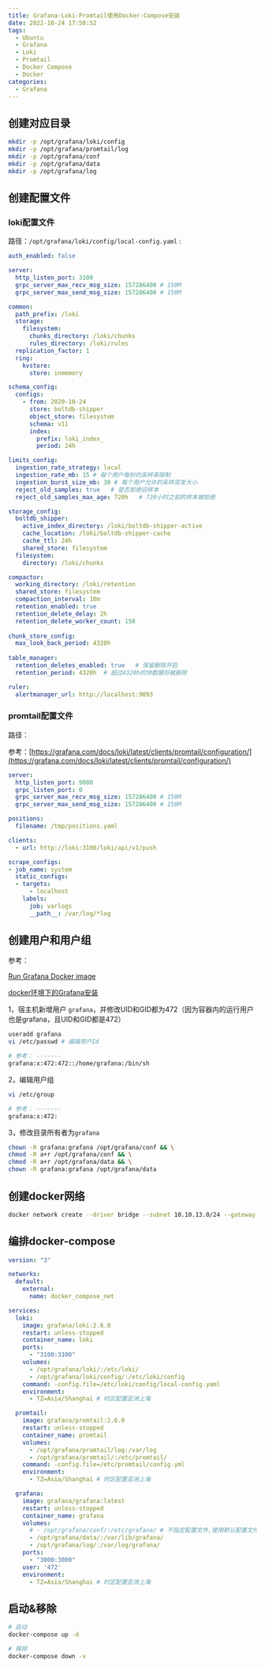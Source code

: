 ```yaml
---
title: Grafana-Loki-Promtail使用Docker-Compose安装
date: 2022-10-24 17:50:52
tags:
  - Ubuntu
  - Grafana
  - Loki
  - Promtail
  - Docker Compose
  - Docker
categories:
  - Grafana
---
```


## 创建对应目录

```sh
mkdir -p /opt/grafana/loki/config
mkdir -p /opt/grafana/promtail/log
mkdir -p /opt/grafana/conf
mkdir -p /opt/grafana/data
mkdir -p /opt/grafana/log
```

## 创建配置文件

### loki配置文件

路径：`/opt/grafana/loki/config/local-config.yaml` :

<!--more-->
```yml
auth_enabled: false

server:
  http_listen_port: 3100
  grpc_server_max_recv_msg_size: 157286400 # 150M
  grpc_server_max_send_msg_size: 157286400 # 150M

common:
  path_prefix: /loki
  storage:
    filesystem:
      chunks_directory: /loki/chunks
      rules_directory: /loki/rules
  replication_factor: 1
  ring:
    kvstore:
      store: inmemory

schema_config:
  configs:
    - from: 2020-10-24
      store: boltdb-shipper
      object_store: filesystem
      schema: v11
      index:
        prefix: loki_index_
        period: 24h

limits_config:
  ingestion_rate_strategy: local  
  ingestion_rate_mb: 15 # 每个用户每秒的采样率限制
  ingestion_burst_size_mb: 30 # 每个用户允许的采样突发大小
  reject_old_samples: true   # 是否拒绝旧样本
  reject_old_samples_max_age: 720h   # 720小时之前的样本被拒绝

storage_config:
  boltdb_shipper:
    active_index_directory: /loki/boltdb-shipper-active
    cache_location: /loki/boltdb-shipper-cache
    cache_ttl: 24h
    shared_store: filesystem
  filesystem:
    directory: /loki/chunks

compactor:
  working_directory: /loki/retention
  shared_store: filesystem
  compaction_interval: 10m
  retention_enabled: true
  retention_delete_delay: 2h
  retention_delete_worker_count: 150
  
chunk_store_config:
  max_look_back_period: 4320h
  
table_manager:
  retention_deletes_enabled: true   # 保留删除开启
  retention_period: 4320h  # 超过4320h的块数据将被删除

ruler:
  alertmanager_url: http://localhost:9093
```

### promtail配置文件

路径：

参考：[https://grafana.com/docs/loki/latest/clients/promtail/configuration/](https://grafana.com/docs/loki/latest/clients/promtail/configuration/)

```yml
server:
  http_listen_port: 9080
  grpc_listen_port: 0
  grpc_server_max_recv_msg_size: 157286400 # 150M
  grpc_server_max_send_msg_size: 157286400 # 150M

positions:
  filename: /tmp/positions.yaml

clients:
  - url: http://loki:3100/loki/api/v1/push

scrape_configs:
- job_name: system
  static_configs:
  - targets:
      - localhost
    labels:
      job: varlogs
      __path__: /var/log/*log
```

## 创建用户和用户组

参考：

[Run Grafana Docker image](https://grafana.com/docs/grafana/latest/setup-grafana/installation/docker/)

[docker环境下的Grafana安装](https://www.cnblogs.com/sfccl/p/12936282.html)

1，宿主机新增用户 `grafana`，并修改UID和GID都为472（因为容器内的运行用户也是grafana，且UID和GID都是472）

```sh
useradd grafana
vi /etc/passwd # 编辑用户Id

# 参考： -------
grafana:x:472:472::/home/grafana:/bin/sh
```

2，编辑用户组

```sh
vi /etc/group

# 参考： -------
grafana:x:472:
```

3，修改目录所有者为`grafana`

```sh
chown -R grafana:grafana /opt/grafana/conf && \
chmod -R a+r /opt/grafana/conf && \
chmod -R a+r /opt/grafana/data && \
chown -R grafana:grafana /opt/grafana/data
```

## 创建docker网络

```sh
docker network create --driver bridge --subnet 10.10.13.0/24 --gateway 10.10.13.1 docker_compose_net
```

## 编排docker-compose

```yml
version: "3"

networks:
  default:
    external:
      name: docker_compose_net

services:
  loki:
    image: grafana/loki:2.6.0
    restart: unless-stopped
    container_name: loki
    ports:
      - "3100:3100"
    volumes:
      - /opt/grafana/loki/:/etc/loki/
      - /opt/grafana/loki/config/:/etc/loki/config
    command: -config.file=/etc/loki/config/local-config.yaml
    environment:
      - TZ=Asia/Shanghai # 时区配置亚洲上海

  promtail:
    image: grafana/promtail:2.6.0
    restart: unless-stopped
    container_name: promtail
    volumes:
      - /opt/grafana/promtail/log:/var/log
      - /opt/grafana/promtail/:/etc/promtail/
    command: -config.file=/etc/promtail/config.yml
    environment:
      - TZ=Asia/Shanghai # 时区配置亚洲上海

  grafana:
    image: grafana/grafana:latest
    restart: unless-stopped
    container_name: grafana
    volumes:
      # - /opt/grafana/conf/:/etc/grafana/ # 不指定配置文件,使用默认配置文件
      - /opt/grafana/data/:/var/lib/grafana/
      - /opt/grafana/log/:/var/log/grafana/
    ports:
      - "3000:3000"
    user: '472'
    environment:
      - TZ=Asia/Shanghai # 时区配置亚洲上海
```

## 启动&移除

```sh
# 启动
docker-compose up -d

# 移除
docker-compose down -v
```
